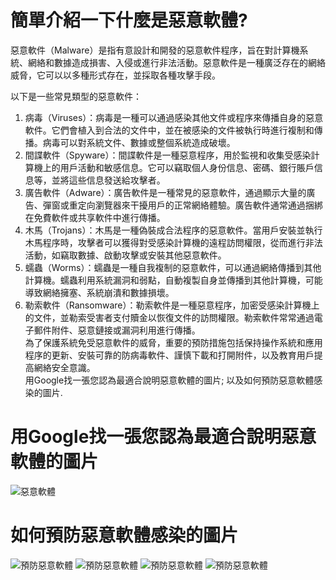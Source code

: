 # 簡單介紹一下什麼是惡意軟體?
惡意軟件（Malware）是指有意設計和開發的惡意軟件程序，旨在對計算機系統、網絡和數據造成損害、入侵或進行非法活動。惡意軟件是一種廣泛存在的網絡威脅，它可以以多種形式存在，並採取各種攻擊手段。<br>

以下是一些常見類型的惡意軟件：<br>
1. 病毒（Viruses）：病毒是一種可以通過感染其他文件或程序來傳播自身的惡意軟件。它們會植入到合法的文件中，並在被感染的文件被執行時進行複制和傳播。病毒可以對系統文件、數據或整個系統造成破壞。<br>
2. 間諜軟件（Spyware）：間諜軟件是一種惡意程序，用於監視和收集受感染計算機上的用戶活動和敏感信息。它可以竊取個人身份信息、密碼、銀行賬戶信息等，並將這些信息發送給攻擊者。<br>
3. 廣告軟件（Adware）：廣告軟件是一種常見的惡意軟件，通過顯示大量的廣告、彈窗或重定向瀏覽器來干擾用戶的正常網絡體驗。廣告軟件通常通過捆綁在免費軟件或共享軟件中進行傳播。<br>
4. 木馬（Trojans）：木馬是一種偽裝成合法程序的惡意軟件。當用戶安裝並執行木馬程序時，攻擊者可以獲得對受感染計算機的遠程訪問權限，從而進行非法活動，如竊取數據、啟動攻擊或安裝其他惡意軟件。<br>
5. 蠕蟲（Worms）：蠕蟲是一種自我複制的惡意軟件，可以通過網絡傳播到其他計算機。蠕蟲利用系統漏洞和弱點，自動複製自身並傳播到其他計算機，可能導致網絡擁塞、系統崩潰和數據損壞。<br>
6. 勒索軟件（Ransomware）：勒索軟件是一種惡意程序，加密受感染計算機上的文件，並勒索受害者支付贖金以恢復文件的訪問權限。勒索軟件常常通過電子郵件附件、惡意鏈接或漏洞利用進行傳播。<br>
為了保護系統免受惡意軟件的威脅，重要的預防措施包括保持操作系統和應用程序的更新、安裝可靠的防病毒軟件、謹慎下載和打開附件，以及教育用戶提高網絡安全意識。<br>
用Google找一張您認為最適合說明惡意軟體的圖片; 以及如何預防惡意軟體感染的圖片.<br>


# 用Google找一張您認為最適合說明惡意軟體的圖片
![惡意軟體](https://www.guapizhu.com/wp-content/uploads/2021/03/2021030507274159.gif)

# 如何預防惡意軟體感染的圖片
![預防惡意軟體](https://www.tiri.narl.org.tw/InstTdy/234/0234044-web-resources/image/1.png)
![預防惡意軟體](https://www.tiri.narl.org.tw/InstTdy/234/0234044-web-resources/image/2.png)
![預防惡意軟體](https://www.tiri.narl.org.tw/InstTdy/234/0234044-web-resources/image/2.png)
![預防惡意軟體](https://www.tiri.narl.org.tw/InstTdy/234/0234044-web-resources/image/3.png)

